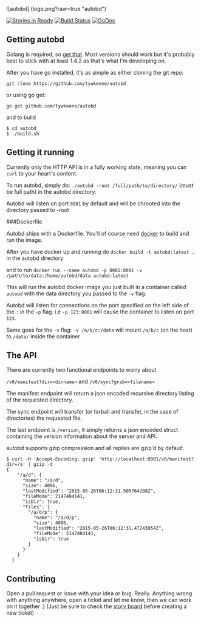 ![autobd] (logo.png?raw=true "autobd")

[![Stories in Ready](https://badge.waffle.io/tywkeene/autobd.svg?label=ready&title=Ready)](http://waffle.io/tywkeene/autobd)
[![Build Status](https://travis-ci.org/tywkeene/autobd.svg)](https://travis-ci.org/tywkeene/autobd)
[![GoDoc](https://godoc.org/github.com/tywkeene/autobd?status.svg)](https://godoc.org/github.com/tywkeene/autobd)

## Getting autobd
Golang is required, so [get that](https://golang.org/doc/install). Most versions should work but it's probably best to
stick with at least 1.4.2 as that's what I'm developing on.

After you have go installed, it's as simple as either cloning the git repo:

`git clone https://github.com/tywkeene/autobd`

or using go get:

`go get github.com/tywkeene/autobd`

and to build

```
$ cd autobd
$ ./build.sh
```

## Getting it running

Currently only the HTTP API is in a fully working state, meaning you can `curl` to your heart's content.

To run autobd, simply do: `./autobd -root /full/path/to/directory/` (must be full path) in the autobd directory.

Autobd will listen on port `8081` by default and will be chrooted into the directory passed to -root

###Dockerfile

Autobd ships with a Dockerfile. You'll of course need [docker](https://docs.docker.com/installation/) to build and run
the image.

After you have docker up and running do `docker build -t autobd:latest .` in the autobd directory

and to run `docker run --name autobd -p 8081:8081 -v /path/to/data:/home/autobd/data autobd:latest`

This will run the autobd docker image you just built in a container called `autobd` with the data directory you passed
to the `-v` flag.

Autobd will listen for connections on the port specified on the left side of the `:` in the `-p` flag.
i.e `-p 123:8081` will cause the container to listen on port `123`.

Same goes for the `-v` flag: `-v /a/b/c:/data` will mount `/a/b/c` (on the host) to `/data/` inside the container

## The API

There are currently two functional endpoints to worry about

`/v0/manifest?dir=<dirname>` and `/v0/sync?grab=<filename>`

The manifest endpoint will return a json encoded recursive directory listing of the requested directory.

The sync endpoint will transfer (or tarball and transfer, in the case of directories) the requested file.

The last endpoint is `/version`, it simply returns a json encoded struct containing the version information about
the server and API.

autobd supports gzip compression and all replies are gzip'd by default.
```
$ curl -H 'Accept-Encoding: gzip' 'http://localhost:8081/v0/manifest?dir=/a' | gzip -d
{
    "/a/d": {
      "name": "/a/d",
      "size": 4096,
      "lastModified": "2015-05-26T06:12:31.505764208Z",
      "fileMode": 2147484141,
      "isDir": true,
      "files": {
        "/a/d/p": {
          "name": "/a/d/p",
          "size": 4096,
          "lastModified": "2015-05-26T06:12:31.47243054Z",
          "fileMode": 2147484141,
          "isDir": true
        }
      }
    }
  }
  ```

## Contributing

Open a pull request or issue with your idea or bug. Really. Anything wrong with anything anywhere, open a ticket and let me know,
then we can work on it together :) (Just be sure to check the [story board](https://waffle.io/tywkeene/autobd) before creating a new ticket)
